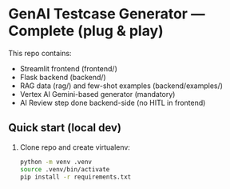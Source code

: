 # GenAI Testcase Generator — Complete (plug & play)

This repo contains:
- Streamlit frontend (frontend/)
- Flask backend (backend/)
- RAG data (rag/) and few-shot examples (backend/examples/)
- Vertex AI Gemini-based generator (mandatory)
- AI Review step done backend-side (no HITL in frontend)

## Quick start (local dev)

1. Clone repo and create virtualenv:
   ```bash
   python -m venv .venv
   source .venv/bin/activate
   pip install -r requirements.txt
